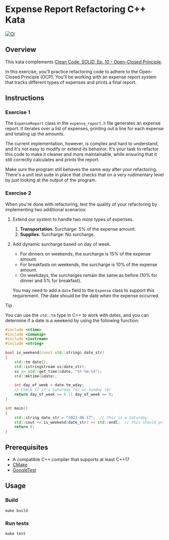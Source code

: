 # Expense Report Refactoring C++ Kata

[![CI](https://github.com/Coding-Cuddles/expense-report-refactoring-cpp-kata/actions/workflows/main.yml/badge.svg)](https://github.com/Coding-Cuddles/expense-report-refactoring-cpp-kata/actions/workflows/main.yml)

## Overview

This kata complements [Clean Code: SOLID, Ep. 10 - Open-Closed Principle](https://cleancoders.com/episode/clean-code-episode-10).

In this exercise, you'll practice refactoring code to adhere to the Open-Closed
Principle (OCP). You'll be working with an expense report system that tracks
different types of expenses and prints a final report.

## Instructions

### Exercise 1

The `ExpenseReport` class in the `expense_report.h` file generates an expense
report. It iterates over a list of expenses, printing out a line for each
expense and totaling up the amounts.

The current implementation, however, is complex and hard to understand, and
it's not easy to modify or extend its behavior. It's your task to refactor this
code to make it cleaner and more maintainable, while ensuring that it still
correctly calculates and prints the report.

Make sure the program still behaves the same way after your refactoring.
There's a unit test suite in place that checks that on a very rudimentary level
by just looking at the output of the program.

### Exercise 2

When you're done with refactoring, test the quality of your refactoring by
implementing two additional scenarios:

1. Extend our system to handle two more types of expenses.

   1. **Transportation**. Surcharge: 5% of the expense amount.
   2. **Supplies**. Surcharge: No surcharge.

2. Add dynamic surcharge based on day of week.

   - For dinners on weekends, the surcharge is 15% of the expense amount.
   - For breakfasts on weekends, the surcharge is 10% of the expense amount.
   - On weekdays, the surcharges remain the same as before (10% for dinner
     and 5% for breakfast).

   You may need to add a `date` field to the `Expense` class to support this
   requirement. The date should be the date when the expense occurred.

> [!TIP]
>
> You can use the `std::tm` type in C++ to work with dates, and you
> can determine if a date is a weekend by using the following function:
>
> ```cpp
> #include <ctime>
> #include <iomanip>
> #include <iostream>
> #include <string>
>
> bool is_weekend(const std::string& date_str)
> {
>     std::tm date{};
>     std::istringstream ss(date_str);
>     ss >> std::get_time(&date, "%Y-%m-%d");
>     std::mktime(&date);
>
>     int day_of_week = date.tm_wday;
>     // Check if it's Saturday (6) or Sunday (0)
>     return day_of_week == 6 || day_of_week == 0;
> }
>
> int main()
> {
>     std::string date_str = "2023-06-17";  // this is a Saturday
>     std::cout << is_weekend(date_str) << std::endl;  // this should print: 1
>     return 0;
> }
> ```

## Prerequisites

- A compatible C++ compiler that supports at least C++17
- [CMake](https://cmake.org)
- [GoogleTest](https://github.com/google/googletest)

## Usage

### Build

```console
make build
```

### Run tests

```console
make test
```
